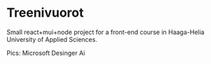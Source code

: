 # Treenivuorot

Small react+mui+node project for a front-end course in Haaga-Helia University of Applied Sciences.


Pics: Microsoft Desinger Ai